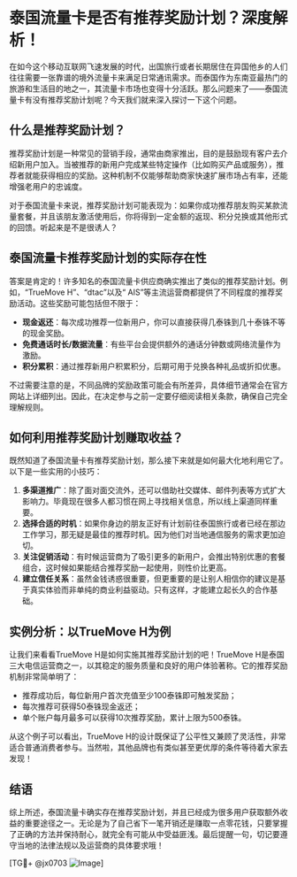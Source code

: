 # 泰国流量卡是否有推荐奖励计划？深度解析！

在如今这个移动互联网飞速发展的时代，出国旅行或者长期居住在异国他乡的人们往往需要一张靠谱的境外流量卡来满足日常通讯需求。而泰国作为东南亚最热门的旅游和生活目的地之一，其流量卡市场也变得十分活跃。那么问题来了——泰国流量卡有没有推荐奖励计划呢？今天我们就来深入探讨一下这个问题。

## 什么是推荐奖励计划？

推荐奖励计划是一种常见的营销手段，通常由商家推出，目的是鼓励现有客户去介绍新用户加入。当被推荐的新用户完成某些特定操作（比如购买产品或服务），推荐者就能获得相应的奖励。这种机制不仅能够帮助商家快速扩展市场占有率，还能增强老用户的忠诚度。

对于泰国流量卡来说，推荐奖励计划可能表现为：如果你成功推荐朋友购买某款流量套餐，并且该朋友激活使用后，你将得到一定金额的返现、积分兑换或其他形式的回馈。听起来是不是很诱人？

## 泰国流量卡推荐奖励计划的实际存在性

答案是肯定的！许多知名的泰国流量卡供应商确实推出了类似的推荐奖励计划。例如，“TrueMove H”、“dtac”以及“ AIS”等主流运营商都提供了不同程度的推荐奖励活动。这些奖励可能包括但不限于：

- **现金返还**：每次成功推荐一位新用户，你可以直接获得几泰铢到几十泰铢不等的现金奖励。
- **免费通话时长/数据流量**：有些平台会提供额外的通话分钟数或网络流量作为激励。
- **积分累积**：通过推荐新用户积累积分，后期可用于兑换各种礼品或折扣优惠。

不过需要注意的是，不同品牌的奖励政策可能会有所差异，具体细节通常会在官方网站上详细列出。因此，在决定参与之前一定要仔细阅读相关条款，确保自己完全理解规则。

## 如何利用推荐奖励计划赚取收益？

既然知道了泰国流量卡有推荐奖励计划，那么接下来就是如何最大化地利用它了。以下是一些实用的小技巧：

1. **多渠道推广**：除了面对面交流外，还可以借助社交媒体、邮件列表等方式扩大影响力。毕竟现在很多人都习惯在网上寻找相关信息，所以线上渠道同样重要。
2. **选择合适的时机**：如果你身边的朋友正好有计划前往泰国旅行或者已经在那边工作学习，那无疑是最佳的推荐时机。因为他们对当地通信服务的需求更加迫切。
3. **关注促销活动**：有时候运营商为了吸引更多的新用户，会推出特别优惠的套餐组合，这时候如果能结合推荐奖励一起使用，则性价比更高。
4. **建立信任关系**：虽然金钱诱惑很重要，但更重要的是让别人相信你的建议是基于真实体验而非单纯的商业利益驱动。只有这样，才能建立起长久的合作基础。

## 实例分析：以TrueMove H为例

让我们来看看TrueMove H是如何实施其推荐奖励计划的吧！TrueMove H是泰国三大电信运营商之一，以其稳定的服务质量和良好的用户体验著称。它的推荐奖励机制非常简单明了：

- 推荐成功后，每位新用户首次充值至少100泰铢即可触发奖励；
- 每次推荐可获得50泰铢现金返还；
- 单个账户每月最多可以获得10次推荐奖励，累计上限为500泰铢。

从这个例子可以看出，TrueMove H的设计既保证了公平性又兼顾了灵活性，非常适合普通消费者参与。当然啦，其他品牌也有类似甚至更优厚的条件等待着大家去发现！

## 结语

综上所述，泰国流量卡确实存在推荐奖励计划，并且已经成为很多用户获取额外收益的重要途径之一。无论是为了自己省下一笔开销还是赚取一点零花钱，只要掌握了正确的方法并保持耐心，就完全有可能从中受益匪浅。最后提醒一句，切记要遵守当地的法律法规以及运营商的具体要求哦！

[TG💪+ @jx0703 ![Image](https://github.com/user-attachments/assets/dbca1d08-cadb-493c-b0ec-ad6f7a83f270)]